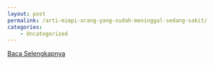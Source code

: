 ```yaml
---
layout: post
permalink: /arti-mimpi-orang-yang-sudah-meninggal-sedang-sakit/
categories:
    - Uncategorized
---
```


[Baca Selengkapnya](/04)